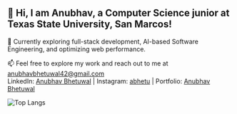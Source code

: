 ## 👋 Hi, I am Anubhav, a Computer Science junior at Texas State University, San Marcos!

🌱 Currently exploring full-stack development, AI-based Software Engineering, and optimizing web performance.

📫 Feel free to explore my work and reach out to me at anubhavbhetuwal42@gmail.com<br>
LinkedIn: [Anubhav Bhetuwal](https://www.linkedin.com/in/anubhav-bhetuwal/) | Instagram: [abhetu](http://instagram.com/abhetu) | Portfolio: [Anubhav Bhetuwal](https://abhetu.github.io/Myportfolio/)<br>


![Top Langs](https://github-readme-stats.vercel.app/api/top-langs/?username=abhetu&layout=compact)
